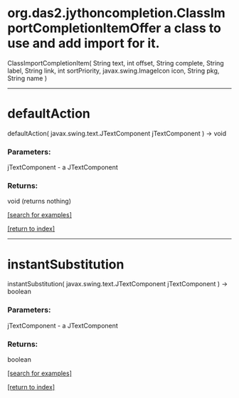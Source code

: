 # org.das2.jythoncompletion.ClassImportCompletionItemOffer a class to use and add import for it.
ClassImportCompletionItem( String text, int offset, String complete, String label, String link, int sortPriority, javax.swing.ImageIcon icon, String pkg, String name )


***
<a name="defaultAction"></a>
# defaultAction
defaultAction( javax.swing.text.JTextComponent jTextComponent ) &rarr; void



### Parameters:
jTextComponent - a JTextComponent

### Returns:
void (returns nothing)


<a href="https://github.com/autoplot/dev/search?q=defaultAction&unscoped_q=defaultAction">[search for examples]</a>

<a href="https://github.com/autoplot/documentation/blob/master/javadoc/index-all.md">[return to index]</a>

***
<a name="instantSubstitution"></a>
# instantSubstitution
instantSubstitution( javax.swing.text.JTextComponent jTextComponent ) &rarr; boolean



### Parameters:
jTextComponent - a JTextComponent

### Returns:
boolean


<a href="https://github.com/autoplot/dev/search?q=instantSubstitution&unscoped_q=instantSubstitution">[search for examples]</a>

<a href="https://github.com/autoplot/documentation/blob/master/javadoc/index-all.md">[return to index]</a>

